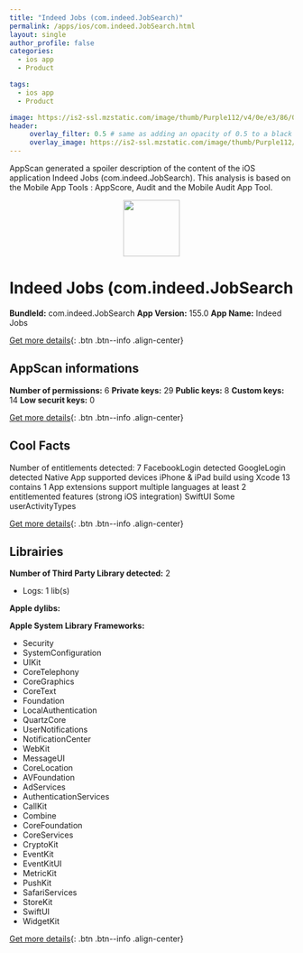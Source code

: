 ```yaml
---
title: "Indeed Jobs (com.indeed.JobSearch)"
permalink: /apps/ios/com.indeed.JobSearch.html
layout: single
author_profile: false
categories: 
  - ios app 
  - Product 

tags: 
  - ios app 
  - Product 

image: https://is2-ssl.mzstatic.com/image/thumb/Purple112/v4/0e/e3/86/0ee386a3-ff56-7456-1a5a-017b43701347/AppIcon-0-1x_U007emarketing-0-10-0-85-220.png/512x512bb.jpg
header: 
     overlay_filter: 0.5 # same as adding an opacity of 0.5 to a black background
     overlay_image: https://is2-ssl.mzstatic.com/image/thumb/Purple112/v4/0e/e3/86/0ee386a3-ff56-7456-1a5a-017b43701347/AppIcon-0-1x_U007emarketing-0-10-0-85-220.png/512x512bb.jpg
---
```

AppScan generated a spoiler description of the content of the iOS application Indeed Jobs (com.indeed.JobSearch). This analysis is based on the Mobile App Tools : AppScore, Audit and the Mobile Audit App Tool.

  
  
<div style="text-align: center;"><img src="https://is2-ssl.mzstatic.com/image/thumb/Purple112/v4/0e/e3/86/0ee386a3-ff56-7456-1a5a-017b43701347/AppIcon-0-1x_U007emarketing-0-10-0-85-220.png/512x512bb.jpg" width="100" height="100"></div>  
  
# Indeed Jobs (com.indeed.JobSearch

**BundleId:** com.indeed.JobSearch
**App Version:** 155.0
**App Name:** Indeed Jobs


[Get more details](/pricing.html){: .btn .btn--info .align-center}  
  
## AppScan informations 

**Number of permissions:** 6
**Private keys:** 29
**Public keys:** 8
**Custom keys:** 14
**Low securit keys:** 0
  
[Get more details](/pricing.html){: .btn .btn--info .align-center}

## Cool Facts

Number of entitlements detected: 7
FacebookLogin detected
GoogleLogin detected
Native App
supported devices iPhone & iPad
build using Xcode 13
contains 1 App extensions
support multiple languages
at least 2 entitlemented features (strong iOS integration)
SwiftUI
Some userActivityTypes
  
[Get more details](/pricing.html){: .btn .btn--info .align-center}

## Librairies 
**Number of Third Party Library detected:** 2
- Logs: 1 lib(s)

**Apple dylibs:**


**Apple System Library Frameworks:**
- Security
- SystemConfiguration
- UIKit
- CoreTelephony
- CoreGraphics
- CoreText
- Foundation
- LocalAuthentication
- QuartzCore
- UserNotifications
- NotificationCenter
- WebKit
- MessageUI
- CoreLocation
- AVFoundation
- AdServices
- AuthenticationServices
- CallKit
- Combine
- CoreFoundation
- CoreServices
- CryptoKit
- EventKit
- EventKitUI
- MetricKit
- PushKit
- SafariServices
- StoreKit
- SwiftUI
- WidgetKit


  
[Get more details](/pricing.html){: .btn .btn--info .align-center}

